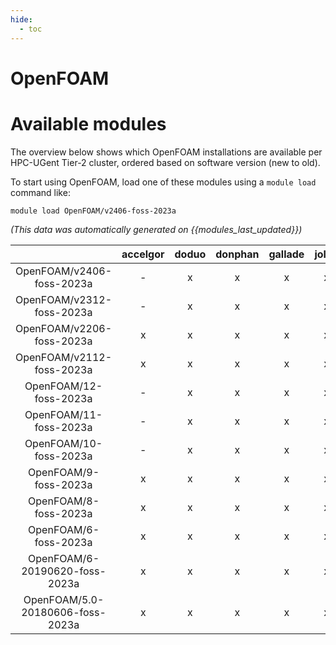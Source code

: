 ```yaml
---
hide:
  - toc
---
```


OpenFOAM
========

# Available modules


The overview below shows which OpenFOAM installations are available per HPC-UGent Tier-2 cluster, ordered based on software version (new to old).

To start using OpenFOAM, load one of these modules using a `module load` command like:

```shell
module load OpenFOAM/v2406-foss-2023a
```

*(This data was automatically generated on {{modules_last_updated}})*

| |accelgor|doduo|donphan|gallade|joltik|litleo|shinx|
| :---: | :---: | :---: | :---: | :---: | :---: | :---: | :---: |
|OpenFOAM/v2406-foss-2023a|-|x|x|x|x|-|-|
|OpenFOAM/v2312-foss-2023a|-|x|x|x|x|x|x|
|OpenFOAM/v2206-foss-2023a|x|x|x|x|x|x|x|
|OpenFOAM/v2112-foss-2023a|x|x|x|x|x|x|x|
|OpenFOAM/12-foss-2023a|-|x|x|x|x|x|x|
|OpenFOAM/11-foss-2023a|-|x|x|x|x|x|x|
|OpenFOAM/10-foss-2023a|-|x|x|x|x|x|x|
|OpenFOAM/9-foss-2023a|x|x|x|x|x|x|x|
|OpenFOAM/8-foss-2023a|x|x|x|x|x|x|x|
|OpenFOAM/6-foss-2023a|x|x|x|x|x|x|x|
|OpenFOAM/6-20190620-foss-2023a|x|x|x|x|x|x|x|
|OpenFOAM/5.0-20180606-foss-2023a|x|x|x|x|x|x|x|
